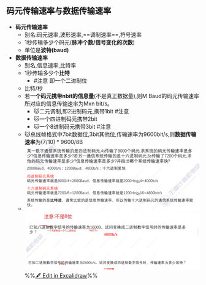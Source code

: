 ## 码元传输速率与数据传输速率
- **码元传输速率**
	- 别名:码元速率,波形速率,==调制速率==,符号速率
	- 1秒传输多少个码元(**脉冲个数/信号变化的次数**)
	- 单位是**波特(baud)**
- **数据传输速率**
	- 别名,信息速率,比特率
	- 1秒传输多少个**比特**
		- #注意 即一个二进制位
	- 比特/秒
	- 若**一个码元携带nbit的信息量**(不是真正数据量),则M Baud的码元传输速率所对应的信息传输速率为Mxn bit/s。
		- 🐱二元调制,即2进制码元,携带1bit #注意
		- 🐱一个四进制码元携带2bit
		- 🐱一个8进制码元携带3bit #注意
	- 🐱总线帧格式中7bit数据位,3bit其他位,传输速率为9600bit/s,则**数据传输速率**为$(7/10)*9600/8$B
	- ![](attachments/Pasted%20image%2020220929162757.png)
![](attachments/%E5%85%B3%E4%BA%8E%E9%80%9A%E4%BF%A1%E7%9A%84%E5%9F%BA%E6%9C%AC%E6%A6%82%E5%BF%B5%202022-09-29%2016.29.36.excalidraw.svg)
%%[🖋 Edit in Excalidraw](attachments/%E5%85%B3%E4%BA%8E%E9%80%9A%E4%BF%A1%E7%9A%84%E5%9F%BA%E6%9C%AC%E6%A6%82%E5%BF%B5%202022-09-29%2016.29.36.excalidraw.md)%%